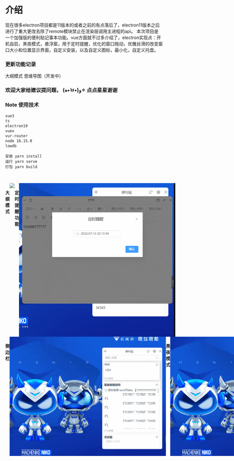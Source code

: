 # 介绍
现在很多electron项目都是11版本的或者之前的有点落后了，electron11版本之后进行了重大更改去除了remote模块禁止在渲染层调用主进程的api。
本次项目是一个加强版的便利贴记事本功能。vue方面就不过多介绍了，electron实现点：开机自启，黑夜模式，悬浮窗，用于定时提醒，优化的窗口拖动，优雅丝滑的改变窗口大小和位置显示界面，自定义安装，以及自定义图标，最小化，自定义托盘。

### 更新功能记录
大纲模式
思维导图（开发中）

### 欢迎大家给建议提问题， (๑•̀ㅂ•́)و✧ 点点星星谢谢


### Note 使用技术

```
vue3
ts
electron19
vuex
vur-router
node 16.15.0
lowdb

安装 yarn install
运行 yarn serve
打包 yarn build
```

<br>
</p>

<div style="display:flex">
  <h4>大纲模式</h4>
  <img style="width:500px;" src="https://github.com/MoNaiZi/Note/blob/master/public/img/大纲模式.gif"/>
  <h4>定时提醒功能</h4>
  <img style="width:500px;" src="https://github.com/MoNaiZi/Note/blob/master/public/img/定时提醒功能.gif"/>
</div>

<div style="display:flex">
  <h4>侧边栏</h4>
  <img style="width:500px;" src="https://github.com/MoNaiZi/Note/blob/master/public/img/left_main.gif"/>
    <h4>黑夜模式</h4>
  <img style="width:500px;" src="https://github.com/MoNaiZi/Note/blob/master/public/img/黑夜模式.gif"/>
</div>


